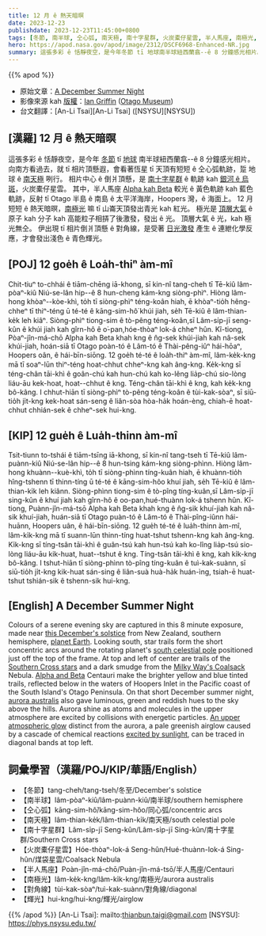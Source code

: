 ```yaml
---
title: 12 月 ê 熱天暗暝
date: 2023-12-23
publishdate: 2023-12-23T11:45:00+0800
tags: [冬節, 南半球, 仝心弧, 南天極, 南十字星群, 火炭橐仔星雲, 半人馬座, 南極光, 對角線, 輝光]
hero: https://apod.nasa.gov/apod/image/2312/DSCF6968-Enhanced-NR.jpg
summary: 這張多彩 ê 恬靜夜空，是今年冬節 tī 地球南半球紐西蘭翕--ê 8 分鐘感光相片。
---
```


{{% apod %}}

- 原始文章：[A December Summer Night](https://apod.nasa.gov/apod/ap231223.html)
- 影像來源 kah [版權][copyright]：[Ian Griffin](https://www.instagram.com/portobellopictures/) ([Otago Museum](https://otagomuseum.nz/))
- 台文翻譯：[An-Li Tsai][An-Li Tsai] ([NSYSU][NSYSU])

## [漢羅] 12 月 ê 熱天暗暝
這張多彩 ê 恬靜夜空，是今年 [冬節][this December's solstice] tī [地球][planet Earth] 南半球紐西蘭翕--ê 8 分鐘感光相片。
向南方看過去，就 tī 相片頂懸遐，會看著恆星 tī 天頂有短短 ê 仝心弧軌跡，踅 地球 ê [南天極][south celestial pole] 咧行。
相片中心 ê 倒爿頂懸，是 [南十字星群][Southern Cross stars] ê 軌跡 kah [銀河 ê 烏斑][Milky Way's Coalsack]，火炭橐仔星雲。
其中，半人馬座 [Alpha kah Beta][Alpha and Beta] 較光 ê 黃色軌跡 kah 藍色軌跡，反射 tī Otago 半島 ê 南島 ê 太平洋海岸，Hoopers 灣，ê 海面上。
12 月 短短 ê 熱天暗暝，[南極光][aurora australis] 嘛 tī 山崙天頂發出青光 kah 紅光。
極光是 [頂層大氣][An upper atmospheric glow] ê 原子 kah 分子 kah 高能粒子相挵了後激發，發出 ê 光。
頂層大氣 ê 光，kah 極光無仝。
伊出現 tī 相片倒爿頂懸 ê 對角線，是受著 [日光激發][excited by sunlight] 產生 ê 連紲化學反應，才會發出淺色 ê 青色輝光。

## [POJ] 12 goe̍h ê Loa̍h-thiⁿ àm-mî
Chit-tiuⁿ to-chhái ê tiām-chēng iā-khong, sī kin-nî tang-cheh tī Tē-kiû lâm-pòaⁿ-kiû Niú-se-lân hip--ê 8 hun-cheng kám-kng siòng-phìⁿ.
Hiòng lâm-hong khòaⁿ--kòe-khì, to̍h tī siòng-phìⁿ téng-koân hiah, ē khòaⁿ-tio̍h hêng-chheⁿ tī thiⁿ-téng ū té-té ê kāng-sim-hô͘ khúi jiah, se̍h Tē-kiû ê lâm-thian-ke̍k leh kiâⁿ.
Siòng-phìⁿ tiong-sim ê tò-pêng téng-koân,sī Lâm-si̍p-jī seng-kûn ê khúi jiah kah gîrn-hô ê o͘-pan,hóe-thòaⁿ lok-á chheⁿ hûn.
Kî-tiong, Pòaⁿ-jîn-má-chō Alpha kah Beta khah kng ê n̂g-sek khúi-jiah kah nâ-sek khúi-jiah, hoán-siā tī Otago poàn-tó ê Lâm-tó ê Thài-pêng-iûⁿ hái-hōaⁿ, Hoopers oân, ê hái-bīn-siōng.
12 goe̍h té-té ê loa̍h-thiⁿ àm-mî, lâm-ke̍k-kng mā tī soaⁿ-lūn thiⁿ-téng hoat-chhut chheⁿ-kng kah âng-kng.
Ke̍k-kng sī téng-chân tāi-khì ê goân-chú kah hun-chú kah ko-lêng lia̍p-chú sio-lòng liáu-āu kek-hoat, hoat--chhut ê kng.
Téng-chân tāi-khì ê kng, kah ke̍k-kng bô-kâng.
I chhut-hiān tī siòng-phìⁿ tò-pêng téng-koân ê tùi-kak-sòaⁿ, sī siū-tio̍h ji̍t-kng kek-hoat sán-seng ê liân-sòa hòa-ha̍k hoán-èng, chiah-ē hoat-chhut chhián-sek ê chheⁿ-sek hui-kng.

## [KIP] 12 gue̍h ê Lua̍h-thinn àm-mî
Tsit-tiunn to-tshái ê tiām-tsīng iā-khong, sī kin-nî tang-tseh tī Tē-kiû lâm-puànn-kiû Niú-se-lân hip--ê 8 hun-tsing kám-kng siòng-phìnn.
Hiòng lâm-hong khuànn--kuè-khì, to̍h tī siòng-phìnn tíng-kuân hiah, ē khuànn-tio̍h hîng-tshenn tī thinn-tíng ū té-té ê kāng-sim-hôo khuí jiah, se̍h Tē-kiû ê lâm-thian-ki̍k leh kiânn.
Siòng-phìnn tiong-sim ê tò-pîng tíng-kuân,sī Lâm-si̍p-jī sing-kûn ê khuí jiah kah gîrn-hô ê oo-pan,hué-thuànn lok-á tshenn hûn.
Kî-tiong, Puànn-jîn-má-tsō Alpha kah Beta khah kng ê n̂g-sik khuí-jiah kah nâ-sik khuí-jiah, huán-siā tī Otago puàn-tó ê Lâm-tó ê Thài-pîng-iûnn hái-huānn, Hoopers uân, ê hái-bīn-siōng.
12 gue̍h té-té ê lua̍h-thinn àm-mî, lâm-ki̍k-kng mā tī suann-lūn thinn-tíng huat-tshut tshenn-kng kah âng-kng.
Ki̍k-kng sī tíng-tsân tāi-khì ê guân-tsú kah hun-tsú kah ko-lîng lia̍p-tsú sio-lòng liáu-āu kik-huat, huat--tshut ê kng.
Tíng-tsân tāi-khì ê kng, kah ki̍k-kng bô-kâng.
I tshut-hiān tī siòng-phìnn tò-pîng tíng-kuân ê tuì-kak-suànn, sī siū-tio̍h ji̍t-kng kik-huat sán-sing ê liân-suà huà-ha̍k huán-ìng, tsiah-ē huat-tshut tshián-sik ê tshenn-sik hui-kng.

## [English] A December Summer Night
Colours of a serene evening sky are captured in this 8 minute exposure, made near [this December's solstice][this December's solstice] from New Zealand, southern hemisphere, [planet Earth][planet Earth].
Looking south, star trails form the short concentric arcs around the rotating planet's [south celestial pole][south celestial pole] positioned just off the top of the frame.
At top and left of center are trails of the [Southern Cross stars][Southern Cross stars] and a dark smudge from the [Milky Way's Coalsack][Milky Way's Coalsack] Nebula.
[Alpha and Beta][Alpha and Beta] Centauri make the brighter yellow and blue tinted trails, reflected below in the waters of Hoopers Inlet in the Pacific coast of the South Island's Otago Peninsula.
On that short December summer night, [aurora australis][aurora australis] also gave luminous, green and reddish hues to the sky above the hills.
Aurora shine as atoms and molecules in the upper atmosphere are excited by collisions with energetic particles.
[An upper atmospheric glow][An upper atmospheric glow] distinct from the aurora, a pale greenish airglow caused by a cascade of chemical reactions [excited by sunlight][excited by sunlight], can be traced in diagonal bands at top left.

## 詞彙學習（漢羅/POJ/KIP/華語/English）
- 【冬節】tang-cheh/tang-tseh/冬至/December's solstice
- 【南半球】lâm-pòaⁿ-kiû/lâm-puànn-kiû/南半球/southern hemisphere
- 【仝心弧】kāng-sim-hô͘/kāng-sim-hôo/同心弧/concentric arcs
- 【南天極】lâm-thian-ke̍k/lâm-thian-ki̍k/南天極/south celestial pole
- 【南十字星群】Lâm-si̍p-jī Seng-kûn/Lâm-si̍p-jī Sing-kûn/南十字星群/Southern Cross stars
- 【火炭橐仔星雲】Hóe-thòaⁿ-lok-á Seng-hûn/Hué-thuànn-lok-á Sing-hûn/煤袋星雲/Coalsack Nebula
- 【半人馬座】Poàn-jîn-má-chō/Puàn-jîn-má-tsō/半人馬座/Centauri
- 【南極光】lâm-ke̍k-kng/lâm-ki̍k-kng/南極光/aurora australis
- 【對角線】tùi-kak-sòaⁿ/tuì-kak-suànn/對角線/diagonal
- 【輝光】hui-kng/hui-kng/輝光/airglow

{{% /apod %}}
[An-Li Tsai]: mailto:thianbun.taigi@gmail.com
[NSYSU]: https://phys.nsysu.edu.tw/

[copyright]: https://apod.nasa.gov/apod/fap/lib/about_apod.html#srapply
[License]: https://creativecommons.org/licenses/by/3.0/

[this December's solstice]:https://earthsky.org/astronomy-essentials/everything-you-need-to-know-december-solstice/
[planet Earth]:https://science.nasa.gov/earth/facts/
[south celestial pole]:https://apod.nasa.gov/apod/ap210101.html
[Southern Cross stars]:https://apod.nasa.gov/apod/ap190426.html
[Milky Way's Coalsack]:https://oneminuteastronomer.com/2036/coalsack-nebula/
[Alpha and Beta]:https://apod.nasa.gov/apod/ap220328.html
[aurora australis]:https://earthobservatory.nasa.gov/images/150117/southern-nights-with-lights
[An upper atmospheric glow]:https://www.nasa.gov/solar-system/why-nasa-watches-airglow-the-colors-of-the-upper-atmospheric-wind/
[excited by sunlight]:https://atoptics.co.uk/blog/airglow-formation/
